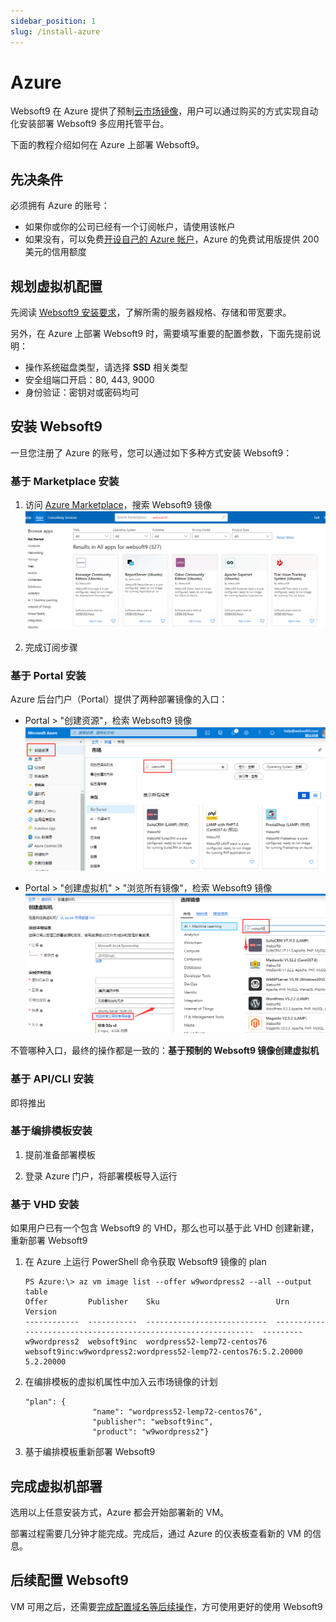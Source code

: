 ```yaml
---
sidebar_position: 1
slug: /install-azure
---
```


# Azure

Websoft9 在 Azure 提供了预制[云市场镜像](https://azuremarketplace.microsoft.com/en-us/marketplace/apps?search=vmlab&page=1)，用户可以通过购买的方式实现自动化安装部署 Websoft9 多应用托管平台。

下面的教程介绍如何在 Azure 上部署 Websoft9。

## 先决条件

必须拥有 Azure 的账号：

- 如果你或你的公司已经有一个订阅帐户，请使用该帐户
- 如果没有，可以免费[开设自己的 Azure 帐户](https://azure.microsoft.com/en-us/free/)，Azure 的免费试用版提供 200 美元的信用额度

## 规划虚拟机配置

先阅读 [Websoft9 安装要求](./install-requirements)，了解所需的服务器规格、存储和带宽要求。 

另外，在 Azure 上部署 Websoft9 时，需要填写重要的配置参数，下面先提前说明：

- 操作系统磁盘类型，请选择 **SSD** 相关类型
- 安全组端口开启：80, 443, 9000
- 身份验证：密钥对或密码均可

## 安装 Websoft9

一旦您注册了 Azure 的账号，您可以通过如下多种方式安装 Websoft9：

### 基于 Marketplace 安装

1. 访问 [Azure Marketplace](https://azuremarketplace.microsoft.com/en-us/marketplace/apps)，搜索 Websoft9 镜像
  ![搜索Websoft9镜像](./assets/azure-mkss-websoft9.png)

2. 完成订阅步骤

### 基于 Portal 安装

Azure 后台门户（Portal）提供了两种部署镜像的入口：

  - Portal > "创建资源"，检索 Websoft9 镜像
    ![Azure Portal 搜索镜像](./assets/azure-portalmk-websoft9.png)

  - Portal > "创建虚拟机" > "浏览所有镜像"，检索 Websoft9 镜像
    ![](./assets/azure-vmimage-websoft9.png)

不管哪种入口，最终的操作都是一致的：**基于预制的 Websoft9 镜像创建虚拟机**

### 基于 API/CLI 安装

即将推出

### 基于编排模板安装

1. 提前准备部署模板

2. 登录 Azure 门户，将部署模板导入运行

### 基于 VHD 安装

如果用户已有一个包含 Websoft9 的 VHD，那么也可以基于此 VHD 创建新建，重新部署 Websoft9

1. 在 Azure 上运行 PowerShell 命令获取 Websoft9 镜像的 plan
   ```
   PS Azure:\> az vm image list --offer w9wordpress2 --all --output table
   Offer         Publisher    Sku                          Urn                                                             Version
   ------------  -----------  ---------------------------  --------------------------------------------------------------  ---------
   w9wordpress2  websoft9inc  wordpress52-lemp72-centos76  websoft9inc:w9wordpress2:wordpress52-lemp72-centos76:5.2.20000  5.2.20000
   ```

2. 在编排模板的虚拟机属性中加入云市场镜像的计划
   ```
   "plan": {
                  "name": "wordpress52-lemp72-centos76",
                  "publisher": "websoft9inc",
                  "product": "w9wordpress2"}
   ```

3. 基于编排模板重新部署 Websoft9

## 完成虚拟机部署

选用以上任意安装方式，Azure 都会开始部署新的 VM。  

部署过程需要几分钟才能完成。完成后，通过 Azure 的仪表板查看新的 VM 的信息。  

## 后续配置 Websoft9

VM 可用之后，还需要[完成配置域名等后续操作](./domain-set)，方可使用更好的使用 Websoft9